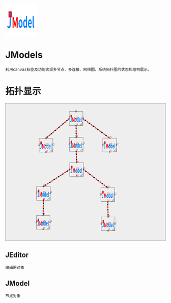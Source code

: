 ![JModels](https://raw.githubusercontent.com/bedreamer/JModels/master/X/static/imgs/logo/100x100.png "logo")
# JModels
    利用canvas标签及功能实现多节点、多连接、网络图、系统拓扑图的状态和结构展示。

# 拓扑显示
![拓扑显示](https://raw.githubusercontent.com/bedreamer/JModels/master/X/static/imgs/example/tree.png "logo")


## JEditor
    编辑器对象

## JModel
    节点对象
